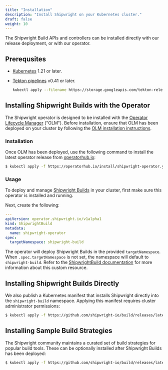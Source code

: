 ```yaml
---
title: "Installation"
description: "Install Shipwright on your Kubernetes cluster."
draft: false
weight: 10
---
```


The Shipwright Build APIs and controllers can be installed directly with our release deployment, or
with our operator.

## Prerequsites

- [Kubernetes](https://kubernetes.io/) 1.21 or later.
- [Tekton pipelines](https://tekton.dev/docs/installation/) v0.41 or later. 

  ```bash
  kubectl apply --filename https://storage.googleapis.com/tekton-releases/pipeline/latest/release.yaml
  ```

## Installing Shipwright Builds with the Operator

The Shipwright operator is designed to be installed with the [Operator Lifecycle Manager](https://olm.operatorframework.io/) ("OLM").
Before installation, ensure that OLM has been deployed on your cluster by following the [OLM installation instructions](https://olm.operatorframework.io/docs/getting-started/#installing-olm-in-your-cluster).

### Installation

Once OLM has been deployed, use the following command to install the latest operator release from [operatorhub.io](https://operatorhub.io/operator/shipwright-operator):

```sh
$ kubectl apply -f https://operatorhub.io/install/shipwright-operator.yaml
```

### Usage

To deploy and manage [Shipwright Builds](https://github.com/shipwright-io/build) in your cluster,
first make sure this operator is installed and running.

Next, create the following:

```yaml
---
apiVersion: operator.shipwright.io/v1alpha1
kind: ShipwrightBuild
metadata:
  name: shipwright-operator
spec:
  targetNamespace: shipwright-build
```

The operator will deploy Shipwright Builds in the provided `targetNamespace`.
When `.spec.targetNamespace` is not set, the namespace will default to `shipwright-build`.
Refer to the [ShipwrightBuild documentation](docs/shipwrightbuild.md) for more information about this custom resource.

## Installing Shipwright Builds Directly

We also publish a Kubernetes manifest that installs Shipwright directly into the `shipwright-build` namespace.
Applying this manifest requires cluster administrator permissions:

```bash
$ kubectl apply -f https://github.com/shipwright-io/build/releases/latest/download/release.yaml --server-side=true
```

## Installing Sample Build Strategies

The Shipwright community maintains a curated set of build strategies for popular build tools.
These can be optionally installed after Shipwright Builds has been deployed:

```bash
$ kubectl apply -f https://github.com/shipwright-io/build/releases/latest/download/sample-strategies.yaml
```
